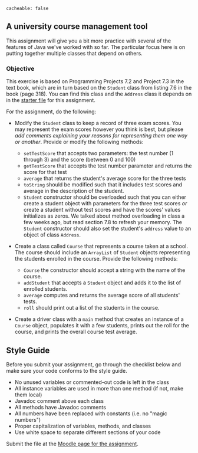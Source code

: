 ```
cacheable: false
```

## A university course management tool

This assignment will give you a bit more practice with several of the features of Java we've worked with so far. The particular focus here is on putting together multiple classes that depend on others.

### Objective

This exercise is based on Programming Projects 7.2 and Project 7.3 in the text book, which are in turn based on the `Student` class from listing 7.6 in the book (page 318). You can find this class and the `Address` class it depends on in the [starter file](http://mathcs.pugetsound.edu/~tmullen/ics/CourseStarter.zip) for this assignment.

For the assignment, do the following:

* Modify the `Student` class to keep a record of three exam scores. You may represent the exam scores however you think is best, but please *add comments explaining your reasons for representing them one way or another*. Provide or modify the following methods:
  * `setTestScore` that accepts two parameters: the test number (1 through 3) and the score (between 0 and 100)
  * `getTestScore` that accepts the test number parameter and returns the score for that test
  * `average` that returns the student's average score for the three tests
  * `toString` should be modified such that it includes test scores and average in the description of the student.
  * `Student` constructor should be overloaded such that you can either create a student object with parameters for the three test scores *or* create a student without test scores and have the scores' values initializes as zeros. We talked about method overloading in class a few weeks ago, but read section 7.8 to refresh your memory. The `Student` constructor should also set the student's `address` value to an object of class `Address`.

* Create a class called `Course` that represents a course taken at a school. The course should include an `ArrayList` of `Student` objects representing the students enrolled in the course. Provide the following methods:
  * `Course` the constructor should accept a string with the name of the course.
  * `addStudent` that accepts a `Student` object and adds it to the list of enrolled students.
  * `average` computes and returns the average score of all students' tests.
  * `roll` should print out a list of the students in the course.

* Create a driver class with a `main` method that creates an instance of a `Course` object, populates it with a few students, prints out the roll for the course, and prints the overall course test average.

## Style Guide

Before you submit your assignment, go through the checklist below and make sure your code conforms to the style guide.

* No unused variables or commented-out code is left in the class
* All instance variables are used in more than one method (if not, make them local)
* Javadoc comment above each class
* All methods have Javadoc comments
* All numbers have been replaced with constants (i.e. no "magic numbers")
* Proper capitalization of variables, methods, and classes
* Use white space to separate different sections of your code


Submit the file at the [Moodle page for the assignment](https://moodle.pugetsound.edu/moodle/mod/assign/view.php?id=340439).

